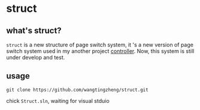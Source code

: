 # struct
## what's struct?
`struct` is a new structure of page switch system, it 's a new version of page switch system used in my another project [controller](https://github.com/wangtingzheng/controller). Now, this system is still under develop and test.
## usage

```git
git clone https://github.com/wangtingzheng/struct.git
```
chick  `Struct.sln`, waiting for visual stduio
